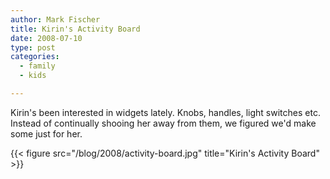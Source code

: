 ```yaml
---
author: Mark Fischer
title: Kirin's Activity Board
date: 2008-07-10
type: post
categories:
  - family
  - kids

---
```


Kirin's been interested in widgets lately. Knobs, handles, light switches etc.
Instead of continually shooing her away from them, we figured we'd make some just
for her.

{{< figure src="/blog/2008/activity-board.jpg" title="Kirin's Activity Board" >}}


